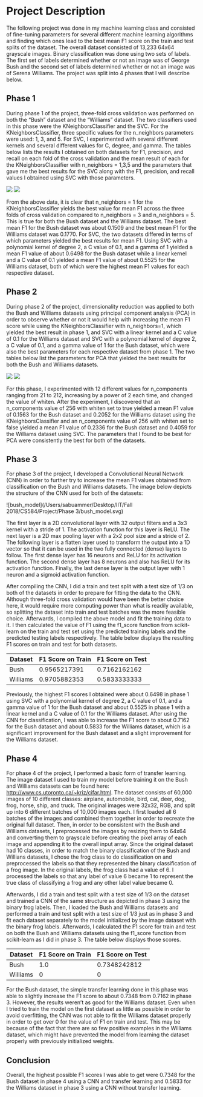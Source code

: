 # Project Description

The following project was done in my machine learning class and consisted of fine-tuning parameters for several different machine learning algorithms and finding which ones lead to the best mean F1 score on the train and test splits of the dataset. The overall dataset consisted of 13,233 64x64 grayscale images. Binary classification was done using two sets of labels. The first set of labels determined whether or not an image was of George Bush and the second set of labels determined whether or not an image was of Serena Williams. The project was split into 4 phases that I will describe below.

## Phase 1

During phase 1 of the project, three-fold cross validation was performed on both the “Bush”
dataset and the “Williams” dataset. The two classifiers used in this phase were the
KNeighborsClassifier and the SVC. For the KNeighborsClassifier, three specific values for the
n_neighbors parameters were used: 1, 3, and 5. For SVC, I experimented with several different
kernels and several different values for C, degree, and gamma. The tables below lists the results
I obtained on both datasets for F1, precision, and recall on each fold of the cross validation and
the mean result of each for the KNeighborsClassifier with n_neighbors = 1,3,5 and the
parameters that gave me the best results for the SVC along with the F1, precision, and recall
values I obtained using SVC with those parameters.



<img src="./imgs/Phase 1 Bush.png">


<img src="./imgs/Phase 1 Williams.png">



From the above data, it is clear that n_neighbors = 1 for the KNeighborsClassifier yields the best value for mean F1 across the three folds of cross validation compared to n_neighbors = 3 and n_neighbors = 5. This is true for both the Bush dataset and the Williams dataset. The best mean F1 for the Bush dataset was about 0.1509 and the best mean F1 for the Williams dataset was 0.1770. For SVC, the two datasets differed in terms of which parameters yielded the best results for mean F1. Using SVC with a polynomial kernel of degree 2, a C value of 0.1, and a gamma of 1 yielded a mean F1 value of about 0.6498 for the Bush dataset while a linear kernel and a C value of 0.1 yielded a mean F1 value of about 0.5525 for the Williams dataset, both of which were the highest mean F1 values for each respective dataset.

## Phase 2

During phase 2 of the project, dimensionality reduction was applied to both the Bush and
Williams datasets using principal component analysis (PCA) in order to observe whether or not
it would help with increasing the mean F1 score while using the KNeighborsClassifier with
n_neighbors=1, which yielded the best result in phase 1, and SVC with a linear kernel and a C
value of 0.1 for the Williams dataset and SVC with a polynomial kernel of degree 2, a C value of
0.1, and a gamma value of 1 for the Bush dataset, which were also the best parameters for each
respective dataset from phase 1. The two tables below list the parameters for PCA that yielded
the best results for both the Bush and Williams datasets.



<img src="./imgs/Phase 2 Bush.png">



<img src="./imgs/Phase 2 Williams.png">



For this phase, I experimented with 12 different values for n_components ranging from 21 to
212, increasing by a power of 2 each time, and changed the value of whiten. After the
experiment, I discovered that an n_components value of 256 with whiten set to true yielded a
mean F1 value of 0.1563 for the Bush dataset and 0.2052 for the Williams dataset using the
KNeighborsClassifier and an n_components value of 256 with whiten set to false yielded a
mean F1 value of 0.2336 for the Bush dataset and 0.4059 for the Williams dataset using SVC.
The parameters that I found to be best for PCA were consistently the best for both of the
datasets.

## Phase 3

For phase 3 of the project, I developed a Convolutional Neural Network (CNN) in order to further try to increase the mean F1 values obtained from classification on the Bush and Williams datasets. The image below depicts the structure of the CNN used for both of the datasets:

![bush_model](/Users/sabuammer/Desktop/IIT/Fall 2018/CS584/Project/Phase 3/bush_model.svg)

The first layer is a 2D convolutional layer with 32 output filters and a 3x3 kernel with a stride of 1. The activation function for this layer is ReLU. The next layer is a 2D max pooling layer with a 2x2 pool size and a stride of 2. The following layer is a flatten layer used to transform the output into a 1D vector so that it can be used in the two fully connected (dense) layers to follow. The first dense layer has 16 neurons and ReLU for its activation function. The second dense layer has 8 neurons and also has ReLU for its activation function. Finally, the last dense layer is the output layer with 1 neuron and a sigmoid activation function. 

After compiling the CNN, I did a train and test split with a test size of 1/3 on both of the datasets in order to prepare for fitting the data to the CNN. Although three-fold cross validation would have been the better choice here, it would require more computing power than what is readily available, so splitting the dataset into train and test batches was the more feasible choice. Afterwards, I compiled the above model and fit the training data to it. I then calculated the value of F1 using the f1_score function from scikit-learn on the train and test set using the predicted training labels and the predicted testing labels respectively. The table below displays the resulting F1 scores on train and test for both datasets.



| **Dataset** | **F1 Score on Train** | **F1 Score on Test** |
| ----------- | --------------------- | -------------------- |
| Bush        | 0.9565217391          | 0.7162162162         |
| Williams    | 0.9705882353          | 0.5833333333         |



Previously, the highest F1 scores I obtained were about 0.6498 in phase 1 using SVC with a polynomial kernel of degree 2, a C value of 0.1, and a gamma value of 1 for the Bush dataset and about 0.5525 in phase 1 with a linear kernel and a C value of 0.1 for the Williams dataset. After using the CNN for classification, I was able to increase the F1 score to about 0.7162 for the Bush dataset and about 0.5833 for
the Williams dataset, which is a significant improvement for the Bush dataset and a slight improvement for the Williams dataset.

## Phase 4

For phase 4 of the project, I performed a basic form of transfer learning. The image dataset I used to train my model before training it on the Bush and Williams datasets can be found here: <http://www.cs.utoronto.ca/~kriz/cifar.html>. The dataset consists of 60,000 images of 10 different classes: airplane, automobile, bird, cat, deer, dog, frog, horse, ship, and truck. The original images were 32x32, RGB, and split up into 6 different batches of 10,000 images each. I first loaded all 6 batches of the images and combined them together in order to recreate the original full dataset. Then, in order to be consistent with the Bush and Williams datasets, I preprocessed the images by resizing them to 64x64 and converting them to grayscale before creating the pixel array of each image and appending it to the overall input array. Since the original dataset had 10 classes, in order to match the binary classification of the Bush and Willians datasets, I chose the frog class to do classification on and preprocessed the labels so that they represented the binary classification of a frog image. In the original labels, the frog class had a value of 6. I processed the labels so that any label of value 6 became 1 to represent the true class of classifying a frog and any other label value became 0. 

Afterwards, I did a train and test split with a test size of 1/3 on the dataset and trained a CNN  of the same structure as depicted in phase 3 using the binary frog labels. Then, I loaded the Bush and Williams datasets and performed a train and test split with a test size of 1/3 just as in phase 3 and fit each dataset separately to the model initialized by the image dataset with the binary frog labels. Afterwards, I calculated the F1 score for train and test on both the Bush and Williams datasets using the f1_score function from scikit-learn as I did in phase 3. The table below displays those scores.



| **Dataset** | **F1 Score on Train** | **F1 Score on Test** |
| ----------- | --------------------- | -------------------- |
| Bush        | 1.0                   | 0.7348242812         |
| Williams    | 0                     | 0                    |



For the Bush dataset, the simple transfer learning done in this phase was able to slightly increase
the F1 score to about 0.7348 from 0.7162 in phase 3. However, the results weren’t as good for the Williams dataset. Even when I tried to train the model on the first dataset as little as possible in order to avoid overfitting, the CNN was not able to fit the Williams dataset properly in order to get over 0 for the value of F1 on train and test. This may be because of the fact that there are so few positive examples in the Williams dataset, which might have prevented the model from learning the dataset properly with previously initialized weights.

## Conclusion

Overall, the highest possible F1 scores I was able to get were 0.7348 for the Bush dataset in phase 4 using a CNN and transfer learning and 0.5833 for the Williams dataset in phase 3 using a CNN without transfer learning. 
